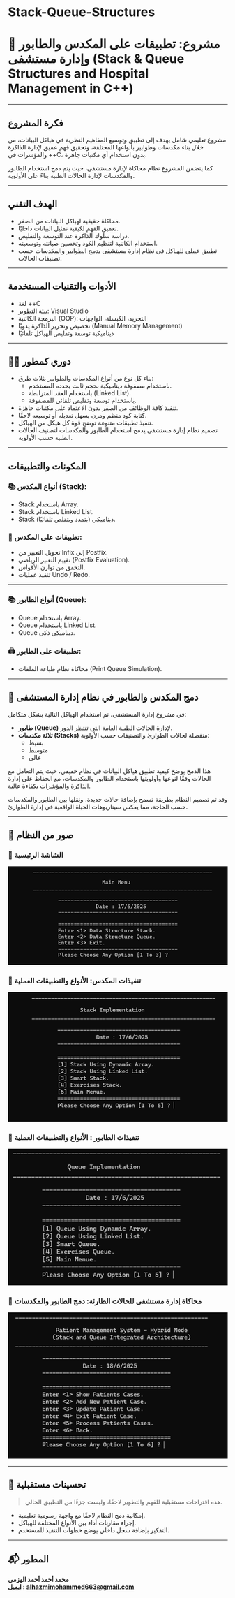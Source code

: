 # Stack-Queue-Structures

# 🧮 مشروع: تطبيقات على المكدس والطابور وإدارة مستشفى (Stack & Queue Structures and Hospital Management in C++)

---

##  فكرة المشروع

مشروع تعليمي شامل يهدف إلى تطبيق وتوسيع المفاهيم النظرية في هياكل البيانات، من خلال بناء مكدسات وطوابير بأنواعها المختلفة، وتحقيق فهم عميق لإدارة الذاكرة والمؤشرات في ++C، بدون استخدام أي مكتبات جاهزة.

كما يتضمن المشروع نظام محاكاة لإدارة مستشفى، حيث يتم دمج استخدام الطابور والمكدسات لإدارة الحالات الطبية بناءً على الأولوية.

---

##  الهدف التقني

- محاكاة حقيقية لهياكل البيانات من الصفر.
- تعميق الفهم لكيفية تمثيل البيانات داخليًا.
- دراسة سلوك الذاكرة عند التوسعة والتقليص.
- استخدام الكائنية لتنظيم الكود وتحسين صيانته وتوسعيته.
- تطبيق عملي للهياكل في نظام إدارة مستشفى يدمج الطوابير والمكدسات حسب تصنيفات الحالات.

---

##  الأدوات والتقنيات المستخدمة

- لغة ++C
- بيئة التطوير: Visual Studio
- البرمجة الكائنية (OOP): التجريد، الكبسلة، الواجهات
- تخصيص وتحرير الذاكرة يدويًا (Manual Memory Management)
- ديناميكية توسعة وتقليص الهياكل تلقائيًا

---

## 👨‍💻 دوري كمطور

- بناء كل نوع من أنواع المكدسات والطوابير بثلاث طرق:
  - باستخدام مصفوفة ديناميكية بحجم ثابت يحدده المستخدم.
  - باستخدام العقد المترابطة (Linked List).
  - باستخدام توسعة وتقليص تلقائي للمصفوفة.
- تنفيذ كافة الوظائف من الصفر بدون الاعتماد على مكتبات جاهزة.
- كتابة كود منظم ومرن يسهل تعديله أو توسيعه لاحقًا.
- تنفيذ تطبيقات متنوعة توضح قوة كل هيكل من الهياكل.
- تصميم نظام إدارة مستشفى يدمج استخدام الطابور والمكدسات لتصنيف الحالات الطبية حسب الأولوية.

---

##  المكونات والتطبيقات

### 📚 أنواع المكدس (Stack):
- Stack باستخدام Array.
- Stack باستخدام Linked List.
- Stack ديناميكي (يتمدد ويتقلص تلقائيًا).

### 🧮 تطبيقات على المكدس:
- تحويل التعبير من Infix إلى Postfix.
- تقييم التعبير الرياضي (Postfix Evaluation).
- التحقق من توازن الأقواس.
- تنفيذ عمليات Undo / Redo.

---

### 📚 أنواع الطابور (Queue):
- Queue باستخدام Array.
- Queue باستخدام Linked List.
- Queue ديناميكي ذكي.

### 🖨️ تطبيقات على الطابور:
- محاكاة نظام طباعة الملفات (Print Queue Simulation).

---

## 🏥 دمج المكدس والطابور في نظام إدارة المستشفى

في مشروع إدارة المستشفى، تم استخدام الهياكل التالية بشكل متكامل:

- **طابور (Queue)** لإدارة الحالات الطبية العامة التي تنتظر الدور.
- **ثلاثة مكدسات (Stacks)** منفصلة لحالات الطوارئ والتصنيفات حسب الأولوية:  
  - بسيط  
  - متوسط  
  - عالي

هذا الدمج يوضح كيفية تطبيق هياكل البيانات في نظام حقيقي، حيث يتم التعامل مع الحالات وفقًا لنوعها وأولويتها باستخدام الطابور والمكدسات، مع الحفاظ على إدارة الذاكرة والمؤشرات بكفاءة عالية.

وقد تم تصميم النظام بطريقة تسمح بإضافة حالات جديدة، ونقلها بين الطابور والمكدسات حسب الحاجة، مما يعكس سيناريوهات الحياة الواقعية في إدارة الطوارئ.

---

## 📸 صور من النظام

### 📌 الشاشة الرئيسية
![MainMenu](screenshots/MainMenu.png)

### 📌 تنفيذات المكدس: الأنواع والتطبيقات العملية
![Stack Operations](screenshots/stacks.png)

### 📌 تنفيذات الطابور : الأنواع والتطبيقات العملية
![Queue Operations](screenshots/queues.png)

### 📌 محاكاة إدارة مستشفى للحالات الطارئة: دمج الطابور والمكدسات
![Hospital Emergency System](screenshots/PatientCaseManagementSystemUsingStackAndQueueMainMenu.png)

---

## 🚀 تحسينات مستقبلية

> هذه اقتراحات مستقبلية للفهم والتطوير لاحقًا، وليست جزءًا من التطبيق الحالي.

- إمكانية دمج النظام لاحقًا مع واجهة رسومية تعليمية.
- إجراء مقارنات أداء بين الأنواع المختلفة للهياكل.
- التفكير بإضافة سجل داخلي يوضح خطوات التنفيذ للمستخدم.

---

## 📬 المطور

**محمد أحمد أحمد الهزمي**  
**ايميل : alhazmimohammed663@gmail.com**

